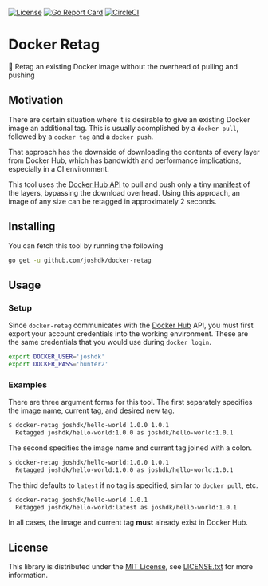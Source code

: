 [![License](https://img.shields.io/github/license/joshdk/docker-retag.svg)](https://opensource.org/licenses/MIT)
[![Go Report Card](https://goreportcard.com/badge/github.com/joshdk/docker-retag)](https://goreportcard.com/report/github.com/joshdk/docker-retag)
[![CircleCI](https://circleci.com/gh/joshdk/docker-retag.svg?&style=shield)](https://circleci.com/gh/joshdk/docker-retag/tree/master)

# Docker Retag

🐳 Retag an existing Docker image without the overhead of pulling and pushing

## Motivation

There are certain situation where it is desirable to give an existing Docker image an additional tag. This is usually acomplished by a `docker pull`, followed by a `docker tag` and a `docker push`.

That approach has the downside of downloading the contents of every layer from Docker Hub, which has bandwidth and performance implications, especially in a CI environment.

This tool uses the [Docker Hub API](https://docs.docker.com/registry/spec/api/) to pull and push only a tiny [manifest](https://docs.docker.com/registry/spec/manifest-v2-2/) of the layers, bypassing the download overhead. Using this approach, an image of any size can be retagged in approximately 2 seconds.

## Installing

You can fetch this tool by running the following

```bash
go get -u github.com/joshdk/docker-retag
```

## Usage

### Setup

Since `docker-retag` communicates with the [Docker Hub](https://hub.docker.com/) API, you must first export your account credentials into the working environment. These are the same credentials that you would use during `docker login`.

```bash
export DOCKER_USER='joshdk'
export DOCKER_PASS='hunter2'
```

### Examples

There are three argument forms for this tool. The first separately specifies the image name, current tag, and desired new tag.

```bash
$ docker-retag joshdk/hello-world 1.0.0 1.0.1
  Retagged joshdk/hello-world:1.0.0 as joshdk/hello-world:1.0.1
```

The second specifies the image name and current tag joined with a colon.

```bash
$ docker-retag joshdk/hello-world:1.0.0 1.0.1
  Retagged joshdk/hello-world:1.0.0 as joshdk/hello-world:1.0.1
```

The third defaults to `latest` if no tag is specified, similar to `docker pull`, etc.

```bash
$ docker-retag joshdk/hello-world 1.0.1
  Retagged joshdk/hello-world:latest as joshdk/hello-world:1.0.1
```

In all cases, the image and current tag **must** already exist in Docker Hub.

## License

This library is distributed under the [MIT License](https://opensource.org/licenses/MIT), see [LICENSE.txt](https://github.com/joshdk/docker-retag/blob/master/LICENSE.txt) for more information.